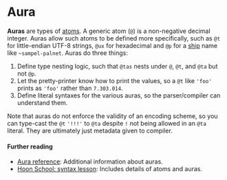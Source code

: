 # Aura

**Auras** are types of [atoms](glossary/atom). A generic atom (`@`) is a non-negative decimal integer. Auras allow such atoms to be defined more specifically, such as `@t` for little-endian UTF-8 strings, `@ux` for hexadecimal and `@p` for a [ship](glossary/ship) name like `~sampel-palnet`. Auras do three things:

1. Define type nesting logic, such that `@tas` nests under `@`, `@t`, and `@ta` but not `@p`.
2. Let the pretty-printer know how to print the values, so a `@t` like `'foo'` prints as `'foo'` rather than `7.303.014`.
3. Define literal syntaxes for the various auras, so the parser/compiler can understand them.
   
Note that auras do not enforce the validity of an encoding scheme, so you can type-cast the `@t` `'!!!'` to `@ta` despite `!` not being allowed in an `@ta` literal. They are ultimately just metadata given to compiler.

#### Further reading

- [Aura reference](language/hoon/reference/auras): Additional information about auras.
- [Hoon School: syntax lesson](courses/hoon-school/B-syntax): Includes details of atoms and auras.
